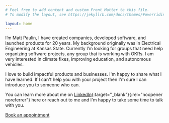```yaml
---
# Feel free to add content and custom Front Matter to this file.
# To modify the layout, see https://jekyllrb.com/docs/themes/#overriding-theme-defaults

layout: home
---
```

I’m Matt Paulin, I have created companies, developed software, and launched products for 20 years. My background originally was in Electrical Engineering at Kansas State. Currently I’m looking for groups that need help organizing software projects, any group that is working with OKRs. I am very interested in climate fixes, improving education, and autonomous vehicles.

I love to build impactful products and businesses. I'm happy to share what I have learned. If I can't help you with your project then I'm sure I can introduce you to someone who can.

You can learn more about me on [LinkedIn](https://www.linkedin.com/in/mattpaulin/){:target="_blank"}{:rel="noopener noreferrer"} here or reach out to me and I'm happy to take some time to talk with you.

[Book an appointment](https://calendly.com/mattpaulin)
